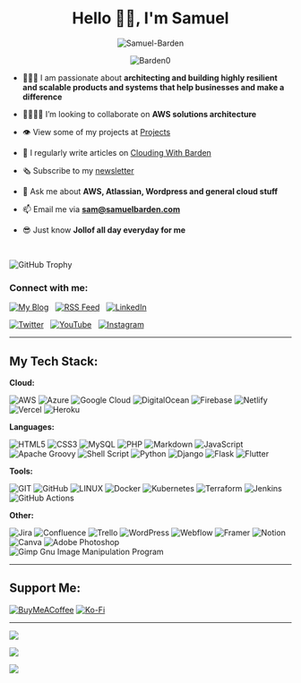 <h1 align="center">Hello 👋🏿, I'm Samuel</h1> 

<p align="center"> <img src="https://readme-typing-svg.herokuapp.com?font=Fira+Code&pause=1000&center=true&width=435&lines=An+AWS+Solutions+Architect;An+Atlassian+Developer;A+Technical+Writer" alt="Samuel-Barden" /> </p>

<p align="center"> <img src="https://komarev.com/ghpvc/?username=barden0&label=Profile%20views&color=0e75b6&style=flat" alt="Barden0" /> </p>


- 👨🏿‍💻 I am passionate about **architecting and building highly resilient and scalable products and systems that help businesses and make a difference**

- 🫱🏽‍🫲🏾 I’m looking to collaborate on **AWS solutions architecture**

- 👁️ View some of my projects at [Projects](https://samuelbarden.com/projects)

- 📝 I regularly write articles on [Clouding With Barden](https://blog.samuelbarden.com)

- 🗞 Subscribe to my [newsletter](https://blog.samuelbarden.com/newsletter)

- 💬 Ask me about **AWS, Atlassian, Wordpress and general cloud stuff**

- 📫 Email me via **sam@samuelbarden.com**

- 😎 Just know **Jollof all day everyday for me**

<br>

<p align="left"> <img src="https://github-profile-trophy.vercel.app/?username=Barden0&theme=radical&no-frame=false&no-bg=false&margin-w=4&row=4&column=4" alt="GitHub Trophy" /> </p>


### Connect with me:
[![My Blog](https://img.shields.io/badge/My%20Blog-%230077B5.svg?logo=globe&logoColor=white)](https://blog.samuelbarden.com/) &nbsp;
[![RSS Feed](https://img.shields.io/badge/RSS%20Feed-%230077B5.svg?logo=globe&logoColor=white)](https://blog.samuelbarden.com/feed) &nbsp;
[![LinkedIn](https://img.shields.io/badge/LinkedIn-%230077B5.svg?logo=linkedin&logoColor=white)](https://linkedin.com/in/samuel-barden) &nbsp;
<br>

[![Twitter](https://img.shields.io/badge/Twitter-%231DA1F2.svg?logo=Twitter&logoColor=white)](https://twitter.com/sbarden_) &nbsp;
[![YouTube](https://img.shields.io/badge/YouTube-%23FF0000.svg?logo=YouTube&logoColor=white)](https://youtube.com/@cloudingwithbarden) &nbsp;
[![Instagram](https://img.shields.io/badge/Instagram-%23E4405F.svg?logo=Instagram&logoColor=white)](https://instagram.com/sbarden_)


----------------------------------------

## My Tech Stack:

**Cloud:** <br>
<p>
  
![AWS](https://img.shields.io/badge/AWS-%23FF9900.svg?style=for-the-badge&logo=amazon-aws&logoColor=white) 
![Azure](https://img.shields.io/badge/azure-%230072C6.svg?style=for-the-badge&logo=azure-devops&logoColor=white) 
![Google Cloud](https://img.shields.io/badge/Google%20Cloud-%234285F4.svg?style=for-the-badge&logo=google-cloud&logoColor=white) 
![DigitalOcean](https://img.shields.io/badge/DigitalOcean-%230167ff.svg?style=for-the-badge&logo=digitalOcean&logoColor=white)
![Firebase](https://img.shields.io/badge/firebase-%23039BE5.svg?style=for-the-badge&logo=firebase) 
![Netlify](https://img.shields.io/badge/netlify-%23000000.svg?style=for-the-badge&logo=netlify&logoColor=#00C7B7) 
![Vercel](https://img.shields.io/badge/vercel-%23000000.svg?style=for-the-badge&logo=vercel&logoColor=white)
![Heroku](https://img.shields.io/badge/heroku-%23430098.svg?style=for-the-badge&logo=heroku&logoColor=white) 

</p>  


**Languages:** <br>
<p>
  
![HTML5](https://img.shields.io/badge/html5-%23E34F26.svg?style=for-the-badge&logo=html5&logoColor=white) 
![CSS3](https://img.shields.io/badge/css3-%231572B6.svg?style=for-the-badge&logo=css3&logoColor=white) 
![MySQL](https://img.shields.io/badge/mysql-%2300f.svg?style=for-the-badge&logo=mysql&logoColor=white) 
![PHP](https://img.shields.io/badge/php-%23777BB4.svg?style=for-the-badge&logo=php&logoColor=white) 
![Markdown](https://img.shields.io/badge/markdown-%23000000.svg?style=for-the-badge&logo=markdown&logoColor=white) 
![JavaScript](https://img.shields.io/badge/javascript-%23323330.svg?style=for-the-badge&logo=javascript&logoColor=%23F7DF1E) 
![Apache Groovy](https://img.shields.io/badge/Apache%20Groovy-4298B8.svg?style=for-the-badge&logo=Apache+Groovy&logoColor=white) 
![Shell Script](https://img.shields.io/badge/shell_script-%23121011.svg?style=for-the-badge&logo=gnu-bash&logoColor=white) 
![Python](https://img.shields.io/badge/python-3670A0?style=for-the-badge&logo=python&logoColor=ffdd54) 
![Django](https://img.shields.io/badge/django-%23092E20.svg?style=for-the-badge&logo=django&logoColor=white) 
![Flask](https://img.shields.io/badge/flask-%23000.svg?style=for-the-badge&logo=flask&logoColor=white) 
![Flutter](https://img.shields.io/badge/Flutter-%2302569B.svg?style=for-the-badge&logo=Flutter&logoColor=white) 
  
</p>   


**Tools:** <br>
<p>
  
![GIT](https://img.shields.io/badge/Git-fc6d26?style=for-the-badge&logo=git&logoColor=white) 
![GitHub](https://img.shields.io/badge/GitHub-%23121011.svg?style=for-the-badge&logo=github&logoColor=white) 
![LINUX](https://img.shields.io/badge/Linux-FCC624?style=for-the-badge&logo=linux&logoColor=black) 
![Docker](https://img.shields.io/badge/docker-%230db7ed.svg?style=for-the-badge&logo=docker&logoColor=white) 
![Kubernetes](https://img.shields.io/badge/kubernetes-%23326ce5.svg?style=for-the-badge&logo=kubernetes&logoColor=white) 
![Terraform](https://img.shields.io/badge/terraform-%235835CC.svg?style=for-the-badge&logo=terraform&logoColor=white) 
![Jenkins](https://img.shields.io/badge/jenkins-%232C5263.svg?style=for-the-badge&logo=jenkins&logoColor=white)
![GitHub Actions](https://img.shields.io/badge/GitHub%20Actions-%232C5263.svg?style=for-the-badge&logo=GitHub+Actions&logoColor=white)

</p>  


**Other:** <br>
<p>
  
![Jira](https://img.shields.io/badge/jira-%230A0FFF.svg?style=for-the-badge&logo=jira&logoColor=white) 
![Confluence](https://img.shields.io/badge/confluence-%23172BF4.svg?style=for-the-badge&logo=confluence&logoColor=white) 
![Trello](https://img.shields.io/badge/Trello-%23026AA7.svg?style=for-the-badge&logo=Trello&logoColor=white) 
![WordPress](https://img.shields.io/badge/WordPress-4353FF?style=for-the-badge&logo=wordpress&logoColor=white) 
![Webflow](https://img.shields.io/badge/Webflow-4353FF?style=for-the-badge&logo=webflow&logoColor=white) 
![Framer](https://img.shields.io/badge/Framer-black?style=for-the-badge&logo=framer&logoColor=blue) 
![Notion](https://img.shields.io/badge/Notion-%23000000.svg?style=for-the-badge&logo=notion&logoColor=white) 
![Canva](https://img.shields.io/badge/Canva-%2300C4CC.svg?style=for-the-badge&logo=Canva&logoColor=white) 
![Adobe Photoshop](https://img.shields.io/badge/adobephotoshop-%2331A8FF.svg?style=for-the-badge&logo=adobephotoshop&logoColor=white) 	
![Gimp Gnu Image Manipulation Program](https://img.shields.io/badge/Gimp-657D8B?style=for-the-badge&logo=gimp&logoColor=FFFFFF) 

</p>


--------------------------------------------------

## Support Me:
[![BuyMeACoffee](https://img.shields.io/badge/Buy%20Me%20a%20Coffee-ffdd00?style=for-the-badge&logo=buy-me-a-coffee&logoColor=black)](https://buymeacoffee.com/vidon) 
[![Ko-Fi](https://img.shields.io/badge/Ko--fi-F16061?style=for-the-badge&logo=ko-fi&logoColor=white)](https://ko-fi.com/vidon) 

--------------------------------------------------------------------

![](https://github-readme-stats.vercel.app/api?username=barden0&theme=vue-dark&hide_border=true&include_all_commits=true&count_private=true)<br/>

![](https://github-readme-streak-stats.herokuapp.com/?user=barden0&theme=vue-dark&hide_border=true)<br/>

![](https://github-readme-stats.vercel.app/api/top-langs/?username=barden0&theme=vue-dark&hide_border=true&include_all_commits=true&count_private=true&layout=compact)




<!--
| Cloud         | Languages     | Tools         | Other         |
| ------------- | ------------- | ------------- | ------------- |
| ![AWS](https://img.shields.io/badge/AWS-%23FF9900.svg?style=for-the-badge&logo=amazon-aws&logoColor=white) | ![HTML5](https://img.shields.io/badge/html5-%23E34F26.svg?style=for-the-badge&logo=html5&logoColor=white) | ![GIT](https://img.shields.io/badge/Git-fc6d26?style=for-the-badge&logo=git&logoColor=white) | ![Jira](https://img.shields.io/badge/jira-%230A0FFF.svg?style=for-the-badge&logo=jira&logoColor=white) |
| ![Azure](https://img.shields.io/badge/azure-%230072C6.svg?style=for-the-badge&logo=azure-devops&logoColor=white) | ![CSS3](https://img.shields.io/badge/css3-%231572B6.svg?style=for-the-badge&logo=css3&logoColor=white) | ![GitHub](https://img.shields.io/badge/GitHub-%23121011.svg?style=for-the-badge&logo=github&logoColor=white) | ![Confluence](https://img.shields.io/badge/confluence-%23172BF4.svg?style=for-the-badge&logo=confluence&logoColor=white) |
| ![Google Cloud](https://img.shields.io/badge/Google%20Cloud-%234285F4.svg?style=for-the-badge&logo=google-cloud&logoColor=white) | ![Markdown](https://img.shields.io/badge/markdown-%23000000.svg?style=for-the-badge&logo=markdown&logoColor=white) | ![LINUX](https://img.shields.io/badge/Linux-FCC624?style=for-the-badge&logo=linux&logoColor=black) | ![Trello](https://img.shields.io/badge/Trello-%23026AA7.svg?style=for-the-badge&logo=Trello&logoColor=white) |
| ![DigitalOcean](https://img.shields.io/badge/DigitalOcean-%230167ff.svg?style=for-the-badge&logo=digitalOcean&logoColor=white) | ![Apache Groovy](https://img.shields.io/badge/Apache%20Groovy-4298B8.svg?style=for-the-badge&logo=Apache+Groovy&logoColor=white) | ![Docker](https://img.shields.io/badge/docker-%230db7ed.svg?style=for-the-badge&logo=docker&logoColor=white) | ![Webflow](https://img.shields.io/badge/Webflow-4353FF?style=for-the-badge&logo=webflow&logoColor=white) |
| ![Firebase](https://img.shields.io/badge/firebase-%23039BE5.svg?style=for-the-badge&logo=firebase) | ![Shell Script](https://img.shields.io/badge/shell_script-%23121011.svg?style=for-the-badge&logo=gnu-bash&logoColor=white) | ![Kubernetes](https://img.shields.io/badge/kubernetes-%23326ce5.svg?style=for-the-badge&logo=kubernetes&logoColor=white) | ![Framer](https://img.shields.io/badge/Framer-black?style=for-the-badge&logo=framer&logoColor=blue) |
| ![Heroku](https://img.shields.io/badge/heroku-%23430098.svg?style=for-the-badge&logo=heroku&logoColor=white) | ![MySQL](https://img.shields.io/badge/mysql-%2300f.svg?style=for-the-badge&logo=mysql&logoColor=white) | ![Terraform](https://img.shields.io/badge/terraform-%235835CC.svg?style=for-the-badge&logo=terraform&logoColor=white) | ![Notion](https://img.shields.io/badge/Notion-%23000000.svg?style=for-the-badge&logo=notion&logoColor=white) |
| ![Netlify](https://img.shields.io/badge/netlify-%23000000.svg?style=for-the-badge&logo=netlify&logoColor=#00C7B7) | ![AmazonDynamoDB](https://img.shields.io/badge/Amazon%20DynamoDB-4053D6?style=for-the-badge&logo=Amazon%20DynamoDB&logoColor=white) | ![Canva](https://img.shields.io/badge/Canva-%2300C4CC.svg?style=for-the-badge&logo=Canva&logoColor=white) | ![Adobe Photoshop](https://img.shields.io/badge/adobephotoshop-%2331A8FF.svg?style=for-the-badge&logo=adobephotoshop&logoColor=white) |
| ![Vercel](https://img.shields.io/badge/vercel-%23000000.svg?style=for-the-badge&logo=vercel&logoColor=white) | ![Python](https://img.shields.io/badge/python-3670A0?style=for-the-badge&logo=python&logoColor=ffdd54) | | ![Gimp Gnu Image Manipulation Program](https://img.shields.io/badge/Gimp-657D8B?style=for-the-badge&logo=gimp&logoColor=FFFFFF) |
| | ![PHP](https://img.shields.io/badge/php-%23777BB4.svg?style=for-the-badge&logo=php&logoColor=white) | | |
| | ![JavaScript](https://img.shields.io/badge/javascript-%23323330.svg?style=for-the-badge&logo=javascript&logoColor=%23F7DF1E) | | |
| | ![Django](https://img.shields.io/badge/django-%23092E20.svg?style=for-the-badge&logo=django&logoColor=white) | | |
| | ![Flask](https://img.shields.io/badge/flask-%23000.svg?style=for-the-badge&logo=flask&logoColor=white) | | |
| | ![Flutter](https://img.shields.io/badge/Flutter-%2302569B.svg?style=for-the-badge&logo=Flutter&logoColor=white) | | |
-->



